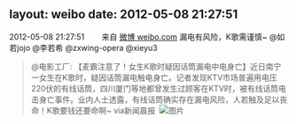layout: weibo
date: 2012-05-08 21:27:51
---
2012-05-08 21:27:51  &nbsp;&nbsp;&nbsp;&nbsp;&nbsp;&nbsp; 来自 <a href="http://weibo.com/" rel="nofollow">微博 weibo.com</a>
漏电有风险，K歌需谨慎~ @如若jojo @李若希 @zxwing-opera @xieyu3
>  @电影工厂: 【麦霸注意了！女生K歌时疑因话筒漏电中电身亡】近日南宁一女生在K歌时，疑因话筒漏电触电身亡。记者发现KTV市场普遍用电压220伏的有线话筒，四川厦门等地都曾发生过顾客在KTV时，被有线话筒电击身亡事件。业内人士透露，有线话筒确实存在漏电风险，人若触及足以丧命！K歌要钱还要命啊~ via新闻晨报 ​​​
>  ![图片](https://ww1.sinaimg.cn/large/4e5b54d8gw1dsqo2thcqfj.jpg)
